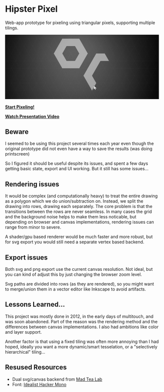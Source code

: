 # Hipster Pixel

Web-app prototype for pixeling using triangular pixels, supporting multiple tilings.

![screencap gif - pixeling with triangles](hipster-pixel.gif)

[**Start Pixeling!**](https://teadrinker.github.io/hipster-pixel)

[**Watch Presentation Video**](https://www.youtube.com/watch?v=C0YHuGWPhqs)

## Beware

I seemed to be using this project several times each year even though the 
original prototype did not even have a way to save the results (was doing printscreen)

So I figured it should be useful despite its issues, and spent a few days getting
basic state, export and UI working. But it still has some issues...

## Rendering issues

It would be complex (and computationally heavy) to treat the entire drawing as a polygon which we do union/subtraction on.
Instead, we split the drawing into rows, drawing each separately. The core problem is that the transitions between the rows are never seamless.
In many cases the grid and the background noise helps to make them less noticable, but depending on browser and canvas implementations, rendering issues can range from minor to severe.

A shader/gpu based renderer would be much faster and more robust, but for svg export you would still need a separate vertex based backend.

## Export issues

Both svg and png export use the current canvas resolution.
Not ideal, but you can kind of adjust this by just changing the browser zoom level.

Svg paths are divided into rows (as they are rendered), so
you might want to merge/union them in a vector editor like Inkscape to avoid artifacts.

## Lessons Learned...

This project was mostly done in 2012, in the early days of multitouch, and was soon abandoned. 
Part of the reason was the rendering method and the differences between canvas implementations.
I also had ambitions like color and layer support.

Another factor is that using a fixed tiling was often more annoying than I had
hoped, ideally you want a more dynamic/smart tesselation, or a "selectively hierarchical"
tiling... 

## Resused Resources

 * Dual svg/canvas backend from [Mad Tea Lab](https://madtealab.com)
 * Font: [Idealist Hacker Mono](https://github.com/teadrinker/idealist-hacker-mono-font)

